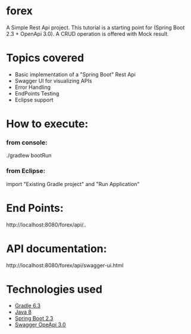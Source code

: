 # forex
A Simple Rest Api project.
This tutorial is a starting point for (Spring Boot 2.3 + OpenApi 3.0).
A CRUD operation is offered with Mock result.

# Topics covered
- Basic implementation of a "Spring Boot" Rest Api
- Swagger UI for visualizing APIs
- Error Handling
- EndPoints Testing
- Eclipse support

# How to execute:
### from console:
./gradlew bootRun
### from Eclipse:
import "Existing Gradle project" and "Run Application"

# End Points:
http://localhost:8080/forex/api/..

# API documentation:
http://localhost:8080/forex/api/swagger-ui.html

# Technologies used
- [Gradle 6.3](https://gradle.org/)
- [Java 8](http://www.oracle.com/technetwork/java/javaee/overview/index.html)
- [Spring Boot 2.3](https://spring.io/projects/spring-boot)
- [Swagger OpeApi 3.0](https://swagger.io/specification/)

